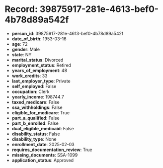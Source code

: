 # Record: 39875917-281e-4613-bef0-4b78d89a542f

- **person_id**: 39875917-281e-4613-bef0-4b78d89a542f
- **date_of_birth**: 1953-03-16
- **age**: 72
- **gender**: Male
- **state**: NY
- **marital_status**: Divorced
- **employment_status**: Retired
- **years_of_employment**: 48
- **work_credits**: 33
- **last_employer_type**: Private
- **self_employed**: False
- **occupation**: Clerk
- **yearly_income**: 198744.7
- **taxed_medicare**: False
- **ssa_withholdings**: False
- **eligible_for_medicare**: True
- **part_a_qualified**: False
- **part_b_enrolled**: False
- **dual_eligible_medicaid**: False
- **disability_status**: False
- **disability_type**: None
- **enrollment_date**: 2025-02-03
- **requires_documentation_review**: True
- **missing_documents**: SSA-1099
- **application_status**: Approved